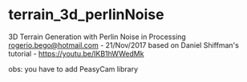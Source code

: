 # terrain_3d_perlinNoise

 3D Terrain Generation with Perlin Noise in Processing
 rogerio.bego@hotmail.com - 21/Nov/2017
 based on Daniel Shiffman's tutorial - https://youtu.be/IKB1hWWedMk
 
 obs: you have to add PeasyCam library
 
 
